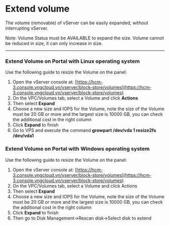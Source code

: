# Extend volume

The volume (removable) of vServer can be easily expanded, without interrupting vServer.

Note: Volume Status must be AVAILABLE to expand the size. Volume cannot be reduced in size, it can only increase in size.

***

### **Extend Volume on Portal with Linux operating system** <a href="#extendvolume-extendvolumeonportalwithlinuxoperatingsystem" id="extendvolume-extendvolumeonportalwithlinuxoperatingsystem"></a>

Use the following guide to resize the Volume on the panel:

1. Open the vServer console at: [https://hcm-3.console.vngcloud.vn/vserver/block-store/volumes](https://hcm-3.console.vngcloud.vn/vserver/block-store/volumes)
2. On the VPC/Volumes tab, select a Volume and click **Actions**
3. Then select **Expand**
4. Choose a new size and IOPS for the Volume, note the size of the Volume must be 20 GB or more and the largest size is 10000 GB, you can check the additional cost in the right column
5. Click **Expand** to finish
6. Go to VPS and execute the command **growpart /dev/vda 1 resize2fs /dev/vda1**

### **Extend Volume on Portal with Windows operating system** <a href="#extendvolume-extendvolumeonportalwithwindowsoperatingsystem" id="extendvolume-extendvolumeonportalwithwindowsoperatingsystem"></a>

Use the following guide to resize the Volume on the panel:

1. Open the vServer console at: [https://hcm-3.console.vngcloud.vn/vserver/block-store/volumes](https://hcm-3.console.vngcloud.vn/vserver/block-store/volumes)
2. On the VPC/Volumes tab, select a Volume and click Actions
3. Then select **Expand**
4. Choose a new size and IOPS for the Volume, note the size of the Volume must be 20 GB or more and the largest size is 10000 GB, you can check the additional cost in the right column
5. Click **Expand** to finish
6. Then go to Disk Management->Rescan disk->Select disk to extend
